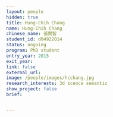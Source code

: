 ```yaml
---
layout: people
hidden: true
title: Hung-Chih Chang
name: Hung-Chih Chang
chinese_name: 張閎智
student_id: d04922014
status: ongoing
program: PhD student
entry_year: 2015
exit_year: 
link: false
external_url:
image: /people/images/hcchang.jpg
research_interests: 3d scence semantic
show_project: false
brief:


---
```

